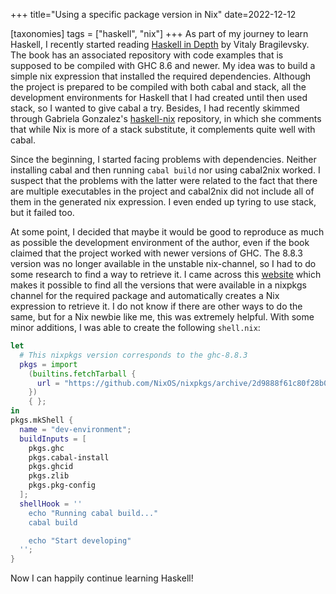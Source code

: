 +++
title="Using a specific package version in Nix"
date=2022-12-12

[taxonomies]
tags = ["haskell", "nix"]
+++
As part of my journey to learn Haskell, I recently started reading [Haskell in Depth](https://www.manning.com/books/haskell-in-depth) by Vitaly Bragilevsky. The book has an associated repository with code examples that is supposed to be compiled with GHC 8.6 and newer. My idea was to build a simple nix expression that installed the required dependencies. Although the project is prepared to be compiled with both cabal and stack, all the development environments for Haskell that I had created until then used stack, so I wanted to give cabal a try. Besides, I had recently skimmed through Gabriela Gonzalez's [haskell-nix](https://github.com/Gabriella439/haskell-nix) repository, in which she comments that while Nix is more of a stack substitute, it complements quite well with cabal.

Since the beginning, I started facing problems with dependencies. Neither installing cabal and then running `cabal build` nor using cabal2nix worked. I suspect that the problems with the latter were related to the fact that there are multiple executables in the project and cabal2nix did not include all of them in the generated nix expression. I even ended up tyring to use stack, but it failed too.

At some point, I decided that maybe it would be good to reproduce as much as possible the development environment of the author, even if the book claimed that the project worked with newer versions of GHC. The 8.8.3 version was no longer available in the unstable nix-channel, so I had to do some research to find a way to retrieve it. I came across this [website](https://lazamar.co.uk/nix-versions/) which makes it possible to find all the versions that were available in a nixpkgs channel for the required package and automatically creates a Nix expression to retrieve it. I do not know if there are other ways to do the same, but for a Nix newbie like me, this was extremely helpful. With some minor additions, I was able to create the following `shell.nix`:

```nix
let
  # This nixpkgs version corresponds to the ghc-8.8.3
  pkgs = import
    (builtins.fetchTarball {
      url = "https://github.com/NixOS/nixpkgs/archive/2d9888f61c80f28b09d64f5e39d0ba02e3923057.tar.gz";
    })
    { };
in
pkgs.mkShell {
  name = "dev-environment";
  buildInputs = [
    pkgs.ghc
    pkgs.cabal-install
    pkgs.ghcid
    pkgs.zlib
    pkgs.pkg-config
  ];
  shellHook = ''
    echo "Running cabal build..."
    cabal build

    echo "Start developing"
  '';
}
```

Now I can happily continue learning Haskell!

